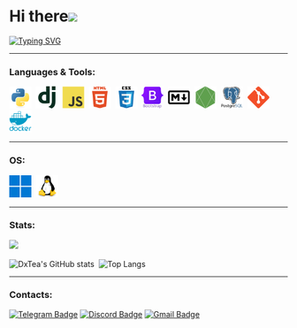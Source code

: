 # Hi there<img src="https://github.com/blackcater/blackcater/raw/main/images/Hi.gif" height="32"/>
<div>
  <a href="https://git.io/typing-svg"><img src="https://readme-typing-svg.herokuapp.com?font=Fira+Code&pause=1000&color=F7F7F7&background=28112B00&random=false&width=435&lines=I'm+Semyon;Junior+Python+Developer;Looking+for+a+Job" alt="Typing SVG" /></a>
</div>

---

### Languages & Tools:
<div>
  <img src="https://github.com/devicons/devicon/blob/master/icons/python/python-original.svg" title="Python" alt="Python" width="40" height="40"/>&nbsp;
  <img src="https://github.com/devicons/devicon/blob/master/icons/django/django-plain.svg" title="Django" alt="Django" width="40" height="40"/>&nbsp;
  <img src="https://github.com/devicons/devicon/blob/master/icons/javascript/javascript-original.svg" title="JavaScript" alt="JavaScript" width="40" height="40"/>&nbsp;
  <img src="https://github.com/devicons/devicon/blob/master/icons/html5/html5-plain-wordmark.svg" title="HTML5" **alt="HTML5" width="40" height="40"/>&nbsp;
  <img src="https://github.com/devicons/devicon/blob/master/icons/css3/css3-original-wordmark.svg" title="CSS3" **alt="CSS3" width="40" height="40"/>&nbsp;
  <img src="https://github.com/devicons/devicon/blob/master/icons/bootstrap/bootstrap-original-wordmark.svg" title="Bootstrap" **alt="Bootstrap" width="40" height="40"/>&nbsp;
  <img src="https://github.com/devicons/devicon/blob/master/icons/markdown/markdown-original.svg" title="Markdown" **alt="Markdown" width="40" height="40"/>&nbsp;
  <img src="https://github.com/devicons/devicon/blob/master/icons/nodejs/nodejs-plain.svg" title="NodeJS" alt="NodeJS" width="40" height="40"/>&nbsp;
  <img src="https://github.com/devicons/devicon/blob/master/icons/postgresql/postgresql-original-wordmark.svg" title="PSQL"  alt="PSQL" width="40" height="40"/>&nbsp;
  <img src="https://github.com/devicons/devicon/blob/master/icons/git/git-original.svg" title="Git" **alt="Git" width="40" height="40"/>&nbsp;
  <img src="https://github.com/devicons/devicon/blob/master/icons/docker/docker-plain-wordmark.svg" title="Docker" **alt="Docker" width="40" height="40"/>&nbsp;
</div>

---
### OS:
<div>
  <img src="https://github.com/devicons/devicon/blob/master/icons/windows11/windows11-original.svg" title="Windows11" alt="Win11" width="40" height="40"/>&nbsp;
  <img src="https://github.com/devicons/devicon/blob/master/icons/linux/linux-original.svg" title="Manjaro" alt="Manjaro" width="40" height="40"/>&nbsp;
</div>

---
### Stats:

<!--![](https://komarev.com/ghpvc/?username=DxTea)-->
[![](https://visitcount.itsvg.in/api?id=DxTea&label=Profile%20Views&color=12&icon=5&pretty=false)](https://visitcount.itsvg.in)

<img align="center" src="https://github-readme-stats.vercel.app/api?username=DxTea&show_icons=true" title="DxTea's GitHub stats" alt="DxTea's GitHub stats" width="400" height="210"/>&nbsp; <img align="center" src="https://github-readme-stats.vercel.app/api/top-langs/?username=DxTea&layout=compact" title="Top Langs" alt="Top Langs" width="400" height="170"/> 

---

### Contacts:
<div>
    <a href="https://t.me/LemonJuice74"><img src="https://img.shields.io/badge/Telegram-2CA5E0?style=for-the-badge&logo=telegram&logoColor=white" alt="Telegram Badge"/></a>
    <a href="https://discordapp.com/users/287599936516784129"><img src="https://img.shields.io/badge/Discord-%235865F2.svg?style=for-the-badge&logo=discord&logoColor=white" alt="Discord Badge"/></a>
    <a href="mailto:pomidorka_030@mail.ru"><img src="https://img.shields.io/badge/Gmail-D14836?style=for-the-badge&logo=gmail&logoColor=white" alt="Gmail Badge"/></a>
</div>
<!--
**DxTea/DxTea** is a ✨ _special_ ✨ repository because its `README.md` (this file) appears on your GitHub profile.

Here are some ideas to get you started:

- 🔭 I’m currently working on ...
- 🌱 I’m currently learning ...
- 👯 I’m looking to collaborate on ...
- 🤔 I’m looking for help with ...
- 💬 Ask me about ...
- 📫 How to reach me: ...
- 😄 Pronouns: ...
- ⚡ Fun fact: ...
-->
